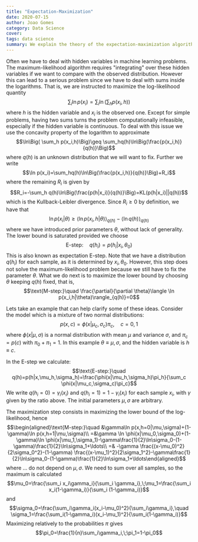 ```yaml
---
title: "Expectation-Maximization"
date: 2020-07-15
author: Joao Gomes
category: Data Science
cover: 
tags: data science
summary: We explain the theory of the expectation-maximization algorithm.
---
```


Often we have to deal with hidden variables in machine learning problems. The maximum-likelihood algorithm requires "integrating" over these hidden variables if we want to compare with the observed distribution. However this can lead to a serious problem since we have to deal with sums inside the logarithms. That is, we are instructed to maximize the log-likelihood quantity
$$\sum_i\ln p(x_i)=\sum_i\ln\Big( \sum_h p(x_i,h)\Big)$$
where $h$ is the hidden variable and $x_i$ is the observed one. Except for simple problems, having two sums turns the problem computationally infeasible, especially if the hidden variable is continuous. To deal with this issue we use the concavity property of the logarithm to approximate
$$\ln\Big( \sum_h p(x_i,h)\Big)\geq \sum_hq(h)\ln\Big(\frac{p(x_i,h)}{q(h)}\Big)$$
where $q(h)$ is an unknown distribution that we will want to fix. Further we write
$$\ln p(x_i)=\sum_hq(h)\ln\Big(\frac{p(x_i,h)}{q(h)}\Big)+R_i$$
where the remaining $R_i$ is given by
$$R_i=-\sum_h q(h)\ln\Big(\frac{p(h|x_i)}{q(h)}\Big)=KL(p(h|x_i)||q(h))$$
which is the Kullback-Leibler divergence. Since $R_i\geq 0$ by definition, we have that
$$\ln p(x_i|\theta)\geq \langle \ln p(x_i,h|\theta)\rangle_{q(h)}-\langle \ln q(h)\rangle_{q(h)}$$
where we have introduced prior parameters $\theta$, without lack of generality. The lower bound is saturated provided we choose 
$$\text{E-step:}\quad q(h_i)=p(h_i|x_i,\theta_0)$$
This is also known as expectation E-step. Note that we have a distribution $q(h_i)$ for each sample, as it is determined by $x_i,\theta_0$. However, this step does not solve the maximum-likelihood problem because we still have to fix the parameter $\theta$. What we do next is to maximize the lower bound by choosing $\theta$ keeping $q(h)$ fixed, that is,
$$\text{M-step:}\quad \frac{\partial}{\partial \theta}\langle \ln p(x_i,h|\theta)\rangle_{q(h)}=0$$

Lets take an example that can help clarify some of these ideas. Consider the model which is a mixture of two normal distributions:
$$p(x,c)=\phi(x|\mu_c,\sigma_c)\pi_c,\quad c=0,1$$
where $\phi(x|\mu,\sigma)$ is a normal distribution with mean $\mu$ and variance $\sigma$, and $\pi_c=p(c)$ with $\pi_0+\pi_1=1$. In this example $\theta\equiv \mu,\sigma$, and the hidden variable is $h\equiv c$. 

In the E-step we calculate:
$$\text{E-step:}\quad q(h)=p(h|x,\mu_h,\sigma_h)=\frac{\phi(x|\mu_h,\sigma_h)\pi_h}{\sum_c \phi(x|\mu_c,\sigma_c)\pi_c}$$
We write $q(h_i=0)=\gamma_i(x_i)$ and $q(h_i=1)=1-\gamma_i(x_i)$ for each sample $x_i$, with $\gamma$ given by the ratio above. The initial parameters $\mu,\sigma$ are arbitrary.

The maximization step consists in maximizing the lower bound of the log-likelihood, hence
$$\begin{aligned}\text{M-step:}\quad &\gamma\ln p(x,h=0|\mu,\sigma)+(1-\gamma)\ln p(x,h=1|\mu,\sigma)\\
=&\gamma \ln \phi(x|\mu_0,\sigma_0)+(1-\gamma)\ln \phi(x|\mu_1,\sigma_1)-\gamma\frac{1}{2}\ln\sigma_0-(1-\gamma)\frac{1}{2}\ln\sigma_1+\ldots\\
=& -\gamma \frac{(x-\mu_0)^2}{2\sigma_0^2}-(1-\gamma) \frac{(x-\mu_1)^2}{2\sigma_1^2}-\gamma\frac{1}{2}\ln\sigma_0-(1-\gamma)\frac{1}{2}\ln\sigma_1+\ldots\end{aligned}$$
where $\ldots$ do not depend on $\mu,\sigma$. We need to sum over all samples, so the maximum is calculated
$$\mu_0=\frac{\sum_i x_i\gamma_i}{\sum_i \gamma_i},\;\mu_1=\frac{\sum_i x_i(1-\gamma_i)}{\sum_i (1-\gamma_i)}$$
and 
$$\sigma_0=\frac{\sum_i\gamma_i(x_i-\mu_0)^2}{\sum_i\gamma_i},\quad \sigma_1=\frac{\sum_i(1-\gamma_i)(x_i-\mu_1)^2}{\sum_i(1-\gamma_i)}$$
Maximizing relatively to the probabilities $\pi$ gives
$$\pi_0=\frac{1}{n}\sum_i\gamma_i,\;\pi_1=1-\pi_0$$
